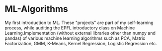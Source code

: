 # ML-Algorithms
My first introduction to ML. These "projects" are part of my self-learning process, while auditing the EPFL introductory class on Machine Learning.Implementation (without external libraries other than numpy and pandas) of various machine learning algorithms such as PCA, Matrix Factorization, GMM, K-Means, Kernel Regression, Logistic Regression etc.

